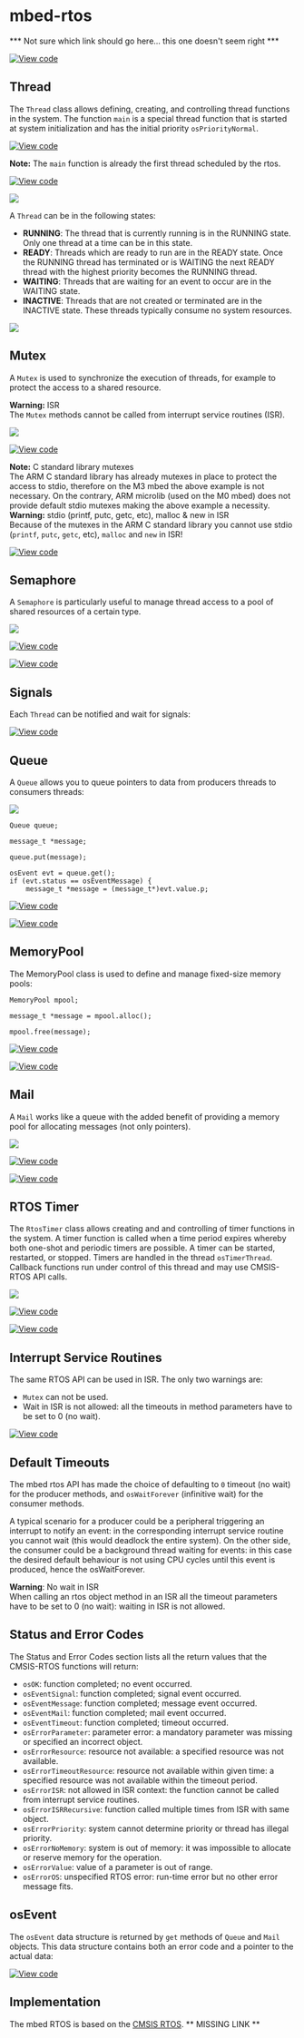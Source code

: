 # mbed-rtos

*** Not sure which link should go here... this one doesn't seem right ***

[![View code](https://www.mbed.com/embed/?type=library)](https://developer.mbed.org/users/mbed_official/code/mbed-rtos/docs/4c105b8d7cae/rtos_8h_source.html) 

## Thread

The ``Thread`` class allows defining, creating, and controlling thread functions in the system. The function ``main`` is a special thread function that is started at system initialization and has the initial priority ``osPriorityNormal``.

[![View code](https://www.mbed.com/embed/?url=https://developer.mbed.org/users/mbed_official/code/rtos_basic/)](https://developer.mbed.org/users/mbed_official/code/rtos_basic/file/tip/main.cpp) 

<span class="notes">**Note:** The ``main`` function is already the first thread scheduled by the rtos. </span> 

[![View code](https://www.mbed.com/embed/?type=library)](https://developer.mbed.org/users/mbed_official/code/mbed-rtos/docs/tip/classrtos_1_1Thread.html) 

<span class="images">![](../Images/Thread/thread_priority.png)</span>


A ``Thread`` can be in the following states:

* **RUNNING**: The thread that is currently running is in the RUNNING state. Only one thread at a time can be in this state.
* **READY**: Threads which are ready to run are in the READY state. Once the RUNNING thread has terminated or is WAITING the next READY thread with the highest priority becomes the RUNNING thread.
* **WAITING**: Threads that are waiting for an event to occur are in the WAITING state.
* **INACTIVE**: Threads that are not created or terminated are in the INACTIVE state. These threads typically consume no system resources.

<span class="images">![](../Images/Thread/thread_status.png)</span>

## Mutex

A ``Mutex`` is used to synchronize the execution of threads, for example to protect the access to a shared resource.

<span class="warnings"> **Warning:** ISR
</br>The ``Mutex`` methods cannot be called from interrupt service routines (ISR). </span>

<span class="images">![](../Images/Thread/Mutex.png)</span>

[![View code](https://www.mbed.com/embed/?url=https://developer.mbed.org/users/mbed_official/code/rtos_mutex/)](https://developer.mbed.org/users/mbed_official/code/rtos_mutex/file/tip/main.cpp) 

<span class="notes">**Note:** C standard library mutexes
</br>The ARM C standard library has already mutexes in place to protect the access to stdio, therefore on the M3 mbed the above example is not necessary. On the contrary, ARM microlib (used on the M0 mbed) does not provide default stdio mutexes making the above example a necessity. </span> 
<span class="warnings">**Warning:** stdio (printf, putc, getc, etc), malloc &amp; new in ISR
</br>Because of the mutexes in the ARM C standard library you cannot use stdio (``printf``, ``putc``, ``getc``, etc), ``malloc`` and ``new`` in ISR! </span> 

[![View code](https://www.mbed.com/embed/?type=library)](https://developer.mbed.org/users/mbed_official/code/mbed-rtos/docs/tip/classrtos_1_1Mutex.html) 

## Semaphore

A ``Semaphore`` is particularly useful to manage thread access to a pool of shared resources of a certain type.

<span class="images">![](../Images/Thread/Semaphore.png)</span>

[![View code](https://www.mbed.com/embed/?url=https://developer.mbed.org/users/mbed_official/code/rtos_semaphore/)](https://developer.mbed.org/users/mbed_official/code/rtos_semaphore/file/tip/main.cpp) 

[![View code](https://www.mbed.com/embed/?type=library)](https://developer.mbed.org/users/mbed_official/code/mbed-rtos/docs/tip/classrtos_1_1Semaphore.html) 

## Signals

Each ``Thread`` can be notified and wait for signals: 

[![View code](https://www.mbed.com/embed/?url=https://developer.mbed.org/users/mbed_official/code/rtos_signals/)](https://developer.mbed.org/users/mbed_official/code/rtos_signals/file/tip/main.cpp) 

## Queue

A ``Queue`` allows you to queue pointers to data from producers threads to consumers threads:

<span class="images">![](../Images/Thread/queue.png)</span>

```
Queue queue;

message_t *message;

queue.put(message);

osEvent evt = queue.get();
if (evt.status == osEventMessage) {
    message_t *message = (message_t*)evt.value.p;
``` 

[![View code](https://www.mbed.com/embed/?url=https://developer.mbed.org/users/mbed_official/code/rtos_queue/)](https://developer.mbed.org/users/mbed_official/code/rtos_queue/file/tip/main.cpp) 

[![View code](https://www.mbed.com/embed/?type=library)](https://developer.mbed.org/users/mbed_official/code/mbed-rtos/docs/tip/classrtos_1_1Queue.html) 

## MemoryPool

The MemoryPool class is used to define and manage fixed-size memory pools:

```
MemoryPool mpool;

message_t *message = mpool.alloc();

mpool.free(message);
``` 

[![View code](https://www.mbed.com/embed/?url=https://developer.mbed.org/users/mbed_official/code/rtos_queue/)](https://developer.mbed.org/users/mbed_official/code/rtos_queue/file/tip/main.cpp) 

[![View code](https://www.mbed.com/embed/?type=library)](https://developer.mbed.org/users/mbed_official/code/mbed-rtos/docs/tip/classrtos_1_1MemoryPool.html) 

## Mail

A ``Mail`` works like a queue with the added benefit of providing a memory pool for allocating messages (not only pointers).

<span class="images">![](../Images/Thread/mail_queue.png)</span>

[![View code](https://www.mbed.com/embed/?url=https://developer.mbed.org/users/mbed_official/code/rtos_mail/)](https://developer.mbed.org/users/mbed_official/code/rtos_mail/file/tip/main.cpp) 

[![View code](https://www.mbed.com/embed/?type=library)](https://developer.mbed.org/users/mbed_official/code/mbed-rtos/docs/tip/classrtos_1_1Mail.html) 

## RTOS Timer

The ``RtosTimer`` class allows creating and and controlling of timer functions in the system. A timer function is called when a time period expires whereby both one-shot and periodic timers are possible. A timer can be started, restarted, or stopped. Timers are handled in the thread ``osTimerThread``. Callback functions run under control of this thread and may use CMSIS-RTOS API calls.

<span class="images">![](../Images/Thread/rtos_timer.png)</span>

[![View code](https://www.mbed.com/embed/?url=https://developer.mbed.org/users/mbed_official/code/rtos_timer/)](https://developer.mbed.org/users/mbed_official/code/rtos_timer/file/tip/main.cpp) 

[![View code](https://www.mbed.com/embed/?type=library)](https://developer.mbed.org/users/mbed_official/code/mbed-rtos/docs/tip/classrtos_1_1RtosTimer.html) 

## Interrupt Service Routines

The same RTOS API can be used in ISR. The only two warnings are:

* ``Mutex`` can not be used.
* Wait in ISR is not allowed: all the timeouts in method parameters have to be set to 0 (no wait).

[![View code](https://www.mbed.com/embed/?url=https://developer.mbed.org/users/mbed_official/code/rtos_isr/)](https://developer.mbed.org/users/mbed_official/code/rtos_isr/file/tip/main.cpp) 

## Default Timeouts

The mbed rtos API has made the choice of defaulting to ``0`` timeout (no wait) for the producer methods, and ``osWaitForever`` (infinitive wait) for the consumer methods.

A typical scenario for a producer could be a peripheral triggering an interrupt to notify an event: in the corresponding interrupt service routine you cannot wait (this would deadlock the entire system). On the other side, the consumer could be a background thread waiting for events: in this case the desired default behaviour is not using CPU cycles until this event is produced, hence the osWaitForever.

<span class="warnings">**Warning**: No wait in ISR</br> When calling an rtos object method in an ISR all the timeout parameters have to be set to 0 (no wait): waiting in ISR is not allowed. </span>

## Status and Error Codes

The Status and Error Codes section lists all the return values that the CMSIS-RTOS functions will return:

* ``osOK``: function completed; no event occurred.
* ``osEventSignal``: function completed; signal event occurred.
* ``osEventMessage``: function completed; message event occurred.
* ``osEventMail``: function completed; mail event occurred.
* ``osEventTimeout``: function completed; timeout occurred.
* ``osErrorParameter``: parameter error: a mandatory parameter was missing or specified an incorrect object.
* ``osErrorResource``: resource not available: a specified resource was not available.
* ``osErrorTimeoutResource``: resource not available within given time: a specified resource was not available within the timeout period.
* ``osErrorISR``: not allowed in ISR context: the function cannot be called from interrupt service routines.
* ``osErrorISRRecursive``: function called multiple times from ISR with same object.
* ``osErrorPriority``: system cannot determine priority or thread has illegal priority.
* ``osErrorNoMemory``: system is out of memory: it was impossible to allocate or reserve memory for the operation.
* ``osErrorValue``: value of a parameter is out of range.
* ``osErrorOS``: unspecified RTOS error: run-time error but no other error message fits.

## osEvent

The ``osEvent`` data structure is returned by ``get`` methods of ``Queue`` and ``Mail`` objects. This data structure contains both an error code and a pointer to the actual data:

[![View code](https://www.mbed.com/embed/?type=library)](https://developer.mbed.org/users/mbed_official/code/rtx/docs/tip/structosEvent.html) 

## Implementation

The mbed RTOS is based on the [CMSIS RTOS](CMSIS-RTOS). ** MISSING LINK **
